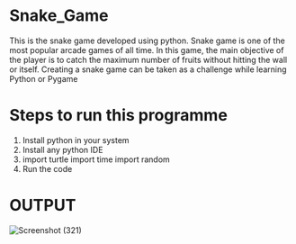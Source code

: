# Snake_Game

This is the snake game developed using python. Snake game is one of the most popular arcade games of all time. In this game, the main objective of the player is to catch the maximum number of fruits without hitting the wall or itself. Creating a snake game can be taken as a challenge while learning Python or Pygame

# Steps to run this programme 

1. Install python in your system 
2. Install any python IDE 
3. import turtle
   import time
   import random
4. Run the code 

# OUTPUT
![Screenshot (321)](https://user-images.githubusercontent.com/93650602/178147347-f541fb9f-abec-400a-9d5e-71b28577c6c6.png)
